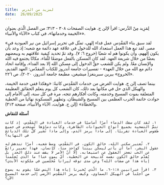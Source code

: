 ```yaml
---
title:  لمزيد من الدرس
date:  26/09/2025
---
```


لِمَزِيد مِنْ الدَّرس: اقرأ لإلن ج. هوايت الصفحات ٣٠٨ - ٣١٣؛ من الفصل الّذي بعنوان «الخيمة وخدماتها»، في كتاب «الآباء والأنبياء».

«لقد سبق بناء المَقْدِس عمل فداء إلهي، تمثّل في تحرير إسرائيل من نير العبودية في مصر. لقد تبع هذا العمل استعداد الله للدخول في علاقة عهد دائمة مع شعبه؛ إذ وعد بأن يكون إلههم، وأن يكونوا هم له شعبًا (خروج ٦: ٧). وقد تمّ تحديد كيفية علاقتهم به وببعضهم بعضًا من خلال شريعة العهد. لقد كان المسكن بالفعل موضعًا للّقاء، مكانًا يجتمع فيه الله والإنسان معًا. ولم يكن للشعب حقُّ الدخول إلى مسكن الله إلا بعد الفداء، وإقامة اتحاد دائم مع الله من خلال العهد» - تفسيرات جامعة أندروز للكتاب المقدّس: العهد القديم، «الخروج» بيرين سبرينغز( ميشيغن، مطبعة جامعة أندروز،  ٢٠٢٠)، ص ٢٢٦.

بينما تصف إلن ج. هوايت الغرض من خدمات المَقْدِس كاتبةً: «وهكذا ففي خدمة الخيمة، والهيكل الذي حل في مكانها بعد ذلك، كان الشعب كل يوم يتعلم الحقائق العظيمة المتعلقة بموت المسيح وخدمته، وكانت أفكارهم تتجه، مرة في كل سنة، إلى الأمام إلى حوادث خاتمة الحرب العظمى بين المسيح والشيطان، وتطهير المسكونة نهائيا من الخطية والخطاة» (إلن ج. هوايت، الآباء والأنبياء، صفحة ٣١٣).

**أسئلة للنقاش**

`١. لقد كان سفك الدماء أمرًا أساسيًا في خدمات العبادة في المَقْدِس، إذ كانت تتمُّ التضحية بجميع أنواع الحيوانات الطاهرة، وكانت دماؤها تُستخدم في جميع طقوس العبادة تقريبًا. إلى ماذا يرمز الدم، وإلى ماذا تُشير كلُّ تلك الذبائح في النهاية؟`

`٢. تُعتبر سكنى الله، خالق الكون، في المَقْدِس، وسط شعبه، أمرًا تندهش له عقول البشر، أما أن يأتي ليسكن بيننا كواحد منا، كإنسان، فهذا تعبير رائعٌ عن الحب تعجز العقول عن استيعابه. إلّا أنّ الأمر لا يقف عند ذلك الحد، بل يُقدّم خالق الكون نفسه كذبيحة عن الخطية، أيّ يموت عنا! ما الّذي يُعلّمنا إياه هذا عن صفات الله؟ وعن مدى توقه ليرانا مُخلّصين في ملكوته الأبدي؟`

`٣. اقرأ عبرانيين ١:٨-٦. ما الّذي يُخبرنا إياه هذا النص عمّا يقوم به يسوع من أجلنا في الهيكل السماوي، وكيف يرمز المَقْدِس الأرضي إلى خدمة المسيح الآن؟`